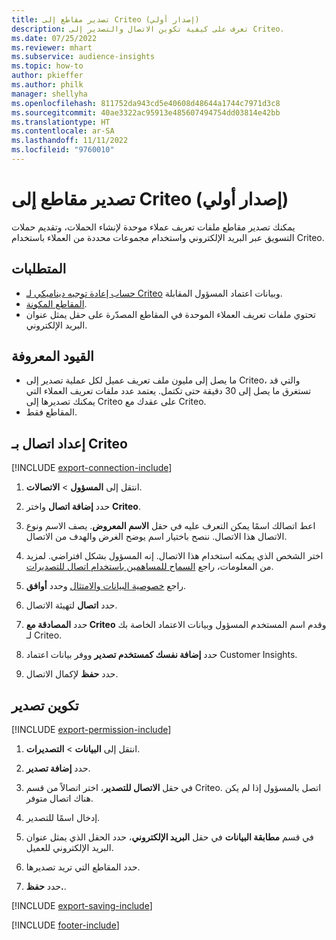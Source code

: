 ```yaml
---
title: تصدير مقاطع إلى Criteo (إصدار أولي)
description: تعرف على كيفية تكوين الاتصال والتصدير إلى Criteo.
ms.date: 07/25/2022
ms.reviewer: mhart
ms.subservice: audience-insights
ms.topic: how-to
author: pkieffer
ms.author: philk
manager: shellyha
ms.openlocfilehash: 811752da943cd5e40608d48644a1744c7971d3c8
ms.sourcegitcommit: 40ae3322ac95913e485607494754dd03814e42bb
ms.translationtype: HT
ms.contentlocale: ar-SA
ms.lasthandoff: 11/11/2022
ms.locfileid: "9760010"
---
```

# <a name="export-segments-to-criteo-preview"></a>تصدير مقاطع إلى Criteo (إصدار أولي)

يمكنك تصدير مقاطع ملفات تعريف عملاء موحدة لإنشاء الحملات، وتقديم حملات التسويق عبر البريد الإلكتروني واستخدام مجموعات محددة من العملاء باستخدام Criteo.

## <a name="prerequisites"></a>المتطلبات

- [حساب إعادة توجيه ديناميكي لـ Criteo](https://www.criteo.com/login/) وبيانات اعتماد المسؤول المقابلة.
- [المقاطع المكونة](segments.md).
- تحتوي ملفات تعريف العملاء الموحدة في المقاطع المصدّرة على حقل يمثل عنوان البريد الإلكتروني.

## <a name="known-limitations"></a>القيود المعروفة

- ما يصل إلى مليون ملف تعريف عميل لكل عملية تصدير إلى Criteo، والتي قد تستغرق ما يصل إلى 30 دقيقة حتى تكتمل. يعتمد عدد ملفات تعريف العملاء التي يمكنك تصديرها إلى Criteo على عقدك مع Criteo.
- المقاطع فقط.

## <a name="set-up-connection-to-criteo"></a>إعداد اتصال بـ Criteo

[!INCLUDE [export-connection-include](includes/export-connection-admn.md)]

1. انتقل إلى **المسؤول** > **الاتصالات**.

1. حدد **إضافة اتصال** واختر **Criteo**.

1. اعط اتصالك اسمًا يمكن التعرف عليه في حقل **الاسم المعروض**. يصف الاسم ونوع الاتصال هذا الاتصال. ننصح باختيار اسم يوضح الغرض والهدف من الاتصال.

1. اختر الشخص الذي يمكنه استخدام هذا الاتصال. إنه المسؤول بشكل افتراضي. لمزيد من المعلومات، راجع [السماح للمساهمين باستخدام اتصال للتصديرات](connections.md#allow-contributors-to-use-a-connection-for-exports).

1. راجع [خصوصية البيانات والامتثال](connections.md#data-privacy-and-compliance) وحدد **أوافق**.

1. حدد **اتصال** لتهيئة الاتصال.

1. حدد **المصادقة مع Criteo** وقدم اسم المستخدم المسؤول وبيانات الاعتماد الخاصة بك لـ Criteo.

1. حدد **إضافة نفسك كمستخدم تصدير** ووفر بيانات اعتماد Customer Insights.

1. حدد **حفظ** لإكمال الاتصال.

## <a name="configure-an-export"></a>تكوين تصدير

[!INCLUDE [export-permission-include](includes/export-permission.md)]

1. انتقل إلى **البيانات** > **التصديرات**.

1. حدد **إضافة تصدير**.

1. في حقل **الاتصال للتصدير**، اختر اتصالاً من قسم Criteo. اتصل بالمسؤول إذا لم يكن هناك اتصال متوفر.

1. إدخال اسمًا للتصدير.

1. في قسم **مطابقة البيانات** في حقل **البريد الإلكتروني**، حدد الحقل الذي يمثل عنوان البريد الإلكتروني للعميل.

1. حدد المقاطع التي تريد تصديرها.

1. حدد **حفظ.**.

[!INCLUDE [export-saving-include](includes/export-saving.md)]

[!INCLUDE [footer-include](includes/footer-banner.md)]
